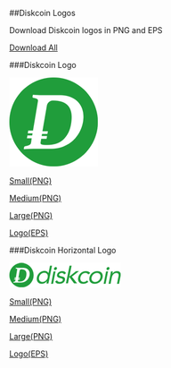 ##Diskcoin Logos

Download Diskcoin logos in PNG and EPS

[Download All](https://github.com/diskcoin-apps-team/wiki/blob/master/Docs/logosdownload/logos.zip)

###Diskcoin Logo

![alt](image/logossmall.png)

[Small(PNG)](https://github.com/diskcoin-apps-team/wiki/blob/master/Docs/logosdownload/logosmall.png)

[Medium(PNG)](https://github.com/diskcoin-apps-team/wiki/blob/master/Docs/logosdownload/logomedium.png)

[Large(PNG)](https://github.com/diskcoin-apps-team/wiki/blob/master/Docs/logosdownload/logolarge.png)

[Logo(EPS)](https://github.com/diskcoin-apps-team/wiki/blob/master/Docs/logosdownload/logo.eps)



###Diskcoin Horizontal Logo

![alt](image/DISCssmall.png)

[Small(PNG)](https://github.com/diskcoin-apps-team/wiki/blob/master/Docs/logosdownload/DISCsmall.png)

[Medium(PNG)](https://github.com/diskcoin-apps-team/wiki/blob/master/Docs/logosdownload/DISCmedium.png)

[Large(PNG)](https://github.com/diskcoin-apps-team/wiki/blob/master/Docs/logosdownload/DISClarge.png)

[Logo(EPS)](https://github.com/diskcoin-apps-team/wiki/blob/master/Docs/logosdownload/DISC.eps)

